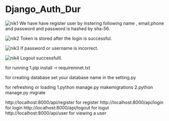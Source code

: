 # Django_Auth_Dur

![nik1](https://github.com/nikeshri/Django_Auth_Dur/assets/85691780/d3ec3f8b-9bff-4f7e-bcdc-52e473fe211f)
We have have register user by instering following name , email,phone and password and password is hashed by sha-56.


![nik2](https://github.com/nikeshri/Django_Auth_Dur/assets/85691780/45ae2f7f-db53-4322-8049-97044289401b)
Token is stored after the login is successful.


![nik3](https://github.com/nikeshri/Django_Auth_Dur/assets/85691780/1fac48c2-eb45-4344-9eef-a5d55f4f8444)
If password or username is incorrect.

![nik4](https://github.com/nikeshri/Django_Auth_Dur/assets/85691780/6f224594-0db6-4f00-b3b6-3b4314f452e5)
Logout successfulll.


for running
 1.pip install -r requiremnet.txt


for creating database set your database name in the setting.py

for refreshing or loading
 1.python manage.py makemigrations 
 2.python manage.py migrate

http://localhost:8000/api/register for register
http://localhost:8000/api/login for login
http://localhost:8000/api/logout for logut
http://localhost:8000/api/user for viewing a user





